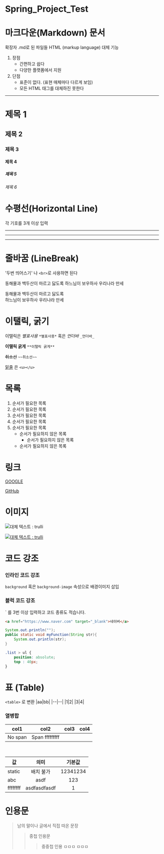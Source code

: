 # Spring_Project_Test
# 마크다운(Markdown) 문서
확장자 .md로 된 파일들 
HTML (markup language) 대체 기능

1. 장점
    - 간편하고 쉽다
    - 다양한 플랫폼에서 지원
2. 단점
    - 표준이 없다. (표현 매체마다 다르게 보임)
    - 모든 HTML 태그를 대체하진 못한다
---
# 제목 1
## 제목 2
### 제목 3
#### 제목 4
##### 제목 5
###### 제목 6
# 수평선(Horizontal Line)
각 기호를 3개 이상 입력

---

***
___

# 줄바꿈 (LineBreak)
'두번 띄어스기' 나 `<br>`로 사용하면 된다

동해물과 백두산이
마르고 닳도록
하느님이 보우하사
우리나라 만세


동해물과 백두산이
마르고 닳도록 <br>
하느님이 보우하사
우리나라 만세

# 이탤릭, 굵기
이탤릭은 *별표사용* `*별표사용*` 혹은 _언더바_ `_언더바_`

**이탤릭 굵게** `**이탤릭 굵게**` <br>

~~취소선~~ `~~취소선~~`

<u>밑줄</u> 은 `<u></u>`

# 목록

1. 순서가 필요한 목록
1. 순서가 필요한 목록
1. 순서가 필요한 목록
1. 순서가 필요한 목록
1. 순서가 필요한 목록
   - 순서가 필요하지 않은 목록
     - 순서가 필요하지 않은 목록
   - 순서가 필요하지 않은 목록

# 링크
[GOOGLE](https://www.google.com)

[GitHub](https://github.com)

# 이미지
![대체 텍스트 : trulli](https://www.w3schools.com/html/pic_trulli.jpg)

[![대체 텍스트 : trulli](https://www.w3schools.com/html/pic_trulli.jpg)](https://www.naver.com)

# 코드 강조
### 인라인 코드 강조
`background` 혹은 `background-image` 속성으로 배경이미지 삽입

### 블럭 코드 강조
` 를 3번 이상 입력하고 코드 종류도 적습니다.

```html
<a href="https://www.naver.com" target="_blank">네이버</a>
```

```java
System.out.println("");
public static void myFunction(String str){
    System.out.println(str);
}
```

```css
.list > ul {
    position: absolute;
    top : 40px;
}
```

# 표 (Table)
`<table>` 로 변환
|aa|bb|
|--|--|
|1|2|
|3|4|

### 열병합

|col1|col2|col3|col4|
|--|--|--|--|
|No span| Span  fffffffff ||

<br>

|값|의미|기본값|
|---|:----:|:---:|
|static| 배치 불가 | 12341234|
| abc | asdf| 123|
| ffffffff| asdfasdfasdf| 1|

# 인용문

> 남의 말이나 글에서 직접 따온 문장
>> 중첩 인용문
>>> 중중첩 인용
>>> ㅁㅁㅁ
>>> ㅁㅁㅁ
